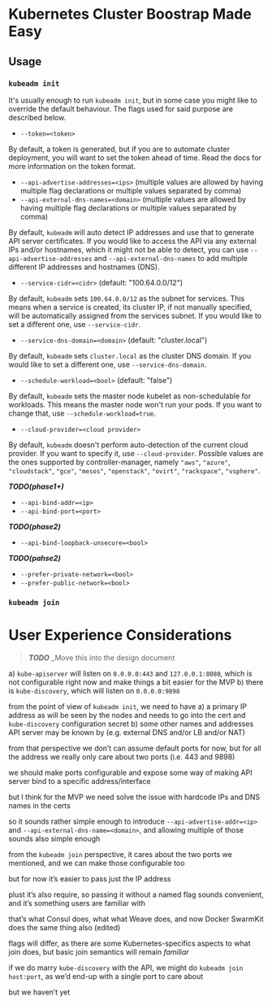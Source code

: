 # Kubernetes Cluster Boostrap Made Easy

## Usage

### `kubeadm init`

It's usually enough to run `kubeadm init`, but in some case you might like to override the
default behaviour. The flags used for said purpose are described below.

- `--token=<token>`

By default, a token is generated, but if you are to automate cluster deployment, you will want to
set the token ahead of time. Read the docs for more information on the token format.

- `--api-advertise-addresses=<ips>` (multiple values are allowed by having multiple flag declarations or multiple values separated by comma)
- `--api-external-dns-names=<domain>` (multiple values are allowed by having multiple flag declarations or multiple values separated by comma)

By default, `kubeadm` will auto detect IP addresses and use that to generate API server certificates.
If you would like to access the API via any external IPs and/or hostnames, which it might not be able
to detect, you can use `--api-advertise-addresses` and `--api-external-dns-names` to add multiple
different IP addresses and hostnames (DNS).

- `--service-cidr=<cidr>` (default: "100.64.0.0/12")

By default, `kubeadm` sets `100.64.0.0/12` as the subnet for services. This means when a service is created, its cluster IP, if not manually specified, 
will be automatically assigned from the services subnet. If you would like to set a different one, use `--service-cidr`.

- `--service-dns-domain=<domain>` (default: "cluster.local")

By default, `kubeadm` sets `cluster.local` as the cluster DNS domain. If you would like to set a different one, use `--service-dns-domain`.

- `--schedule-workload=<bool>` (default: "false")

By default, `kubeadm` sets the master node kubelet as non-schedulable for workloads. This means the master node won't run your pods. If you want to change that, 
use `--schedule-workload=true`.

- `--cloud-provider=<cloud provider>`

By default, `kubeadm` doesn't perform auto-detection of the current cloud provider. If you want to specify it, use `--cloud-provider`. Possible values are
the ones supported by controller-manager, namely `"aws"`, `"azure"`, `"cloudstack"`, `"gce"`, `"mesos"`, `"openstack"`, `"ovirt"`, `"rackspace"`, `"vsphere"`.

***TODO(phase1+)***

- `--api-bind-addr=<ip>`
- `--api-bind-port=<port>`

***TODO(phase2)***

- `--api-bind-loopback-unsecure=<bool>`

***TODO(pahse2)***

- `--prefer-private-network=<bool>`
- `--prefer-public-network=<bool>`

### `kubeadm join`

# User Experience Considerations

> ***TODO*** _Move this into the design document

a) `kube-apiserver` will listen on `0.0.0.0:443` and `127.0.0.1:8080`, which is not configurable right now and make things a bit easier for the MVP
b) there is `kube-discovery`, which will listen on `0.0.0.0:9898`


from the point of view of `kubeadm init`, we need to have
a) a primary IP address as will be seen by the nodes and needs to go into the cert and `kube-discovery` configuration secret
b) some other names and addresses API server may be known by (e.g. external DNS and/or LB and/or NAT)

from that perspective we don’t can assume default ports for now, but for all the address we really only care about two ports (i.e.  443 and 9898)

we should make ports configurable and expose some way of making API server bind to a specific address/interface

but I think for the MVP we need solve the issue with hardcode IPs and DNS names in the certs

so it sounds rather simple enough to introduce  `--api-advertise-addr=<ip>` and `--api-external-dns-name=<domain>`, and allowing multiple of those sounds also simple enough

from the `kubeadm join` perspective, it cares about the two ports we mentioned, and we can make those configurable too

but for now it’s easier to pass just the IP address

plust it’s also require, so passing it without a named flag sounds convenient, and it’s something users are familiar with

that’s what Consul does, what what Weave does, and now Docker SwarmKit does the same thing also (edited)

flags will differ, as there are some Kubernetes-specifics aspects to what join does, but basic join semantics will remain _familiar_

if we do marry `kube-discovery` with the API, we might do `kubeadm join host:port`, as we’d end-up with a single port to care about

but we haven’t yet
